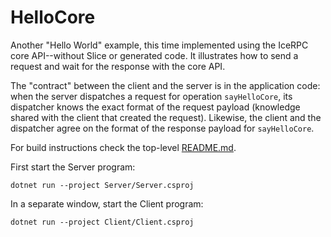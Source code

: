 # HelloCore

Another "Hello World" example, this time implemented using the IceRPC core API--without Slice or generated code. It
illustrates how to send a request and wait for the response with the core API.

The "contract" between the client and the server is in the application code: when the server dispatches a request for operation `sayHelloCore`, its dispatcher knows the exact format of the request payload (knowledge shared with the client that created the request). Likewise, the client and the dispatcher agree on the format of the response payload for `sayHelloCore`.

For build instructions check the top-level [README.md](../../README.md).

First start the Server program:

```shell
dotnet run --project Server/Server.csproj
```

In a separate window, start the Client program:

```shell
dotnet run --project Client/Client.csproj
```
